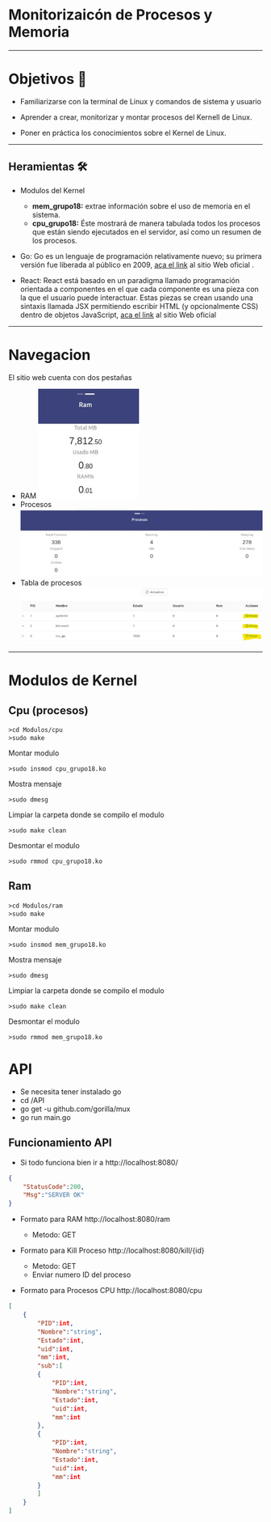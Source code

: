 # Monitorizaicón de Procesos y Memoria
---
# Objetivos 📝

* Familiarizarse con la terminal de Linux y comandos de sistema y usuario

* Aprender a crear, monitorizar y montar procesos del Kernell de Linux.

* Poner en práctica los conocimientos sobre el Kernel de Linux.
---
## Heramientas 🛠️

* Modulos del Kernel
	* __mem_grupo18:__ extrae información sobre el uso de memoria en el sistema.
	* __cpu_grupo18:__ Éste mostrará de manera tabulada todos los procesos que están siendo ejecutados en el
servidor, así como un resumen de los procesos.

* Go:
Go es un lenguaje de programación relativamente nuevo; su primera versión fue liberada al público en 2009, [aca el link](https://golang.org/) al sitio Web oficial .

* React:
React está basado en un paradigma llamado programación orientada a componentes en el que cada componente es una pieza con la que el usuario puede interactuar. Estas piezas se crean usando una sintaxis llamada JSX permitiendo escribir HTML (y opcionalmente CSS) dentro de objetos JavaScript, [aca el link](https://es.reactjs.org/) al sitio Web oficial 

---
# Navegacion

El sitio web cuenta con dos pestañas
* RAM
![RAM](ima/r.jpg)
* Procesos
![Procesos](ima/p.jpeg)
* Tabla de procesos
![Procesos](ima/t.jpg)

---

# Modulos de Kernel

## Cpu (procesos)

```
>cd Modulos/cpu
>sudo make
```

Montar modulo

```
>sudo insmod cpu_grupo18.ko
```

Mostra mensaje

```
>sudo dmesg
```

Limpiar la carpeta donde se compilo el modulo

```
>sudo make clean
```

Desmontar el modulo

```
>sudo rmmod cpu_grupo18.ko
```


## Ram 

```
>cd Modulos/ram
>sudo make
```

Montar modulo

```
>sudo insmod mem_grupo18.ko
```

Mostra mensaje

```
>sudo dmesg
```

Limpiar la carpeta donde se compilo el modulo

```
>sudo make clean
```

Desmontar el modulo

```
>sudo rmmod mem_grupo18.ko
```

# API


* Se necesita tener instalado go
* cd /API
* go get -u github.com/gorilla/mux
* go run main.go


## Funcionamiento API

* Si todo funciona bien ir a http://localhost:8080/
```json
{
	"StatusCode":200,
	"Msg":"SERVER OK"
}
```

* Formato para RAM http://localhost:8080/ram
	* Metodo: GET


* Formato para Kill Proceso http://localhost:8080/kill/{id}
	* Metodo: GET
	* Enviar numero ID del proceso

* Formato para Procesos CPU http://localhost:8080/cpu
```json
[
	{
		"PID":int,
		"Nombre":"string",
		"Estado":int,
		"uid":int,
		"mm":int,
		"sub":[
		{
			"PID":int,
			"Nombre":"string",
			"Estado":int,
			"uid":int,
			"mm":int
		},
		{
			"PID":int,
			"Nombre":"string",
			"Estado":int,
			"uid":int,
			"mm":int
		}
		]
	}
]

```